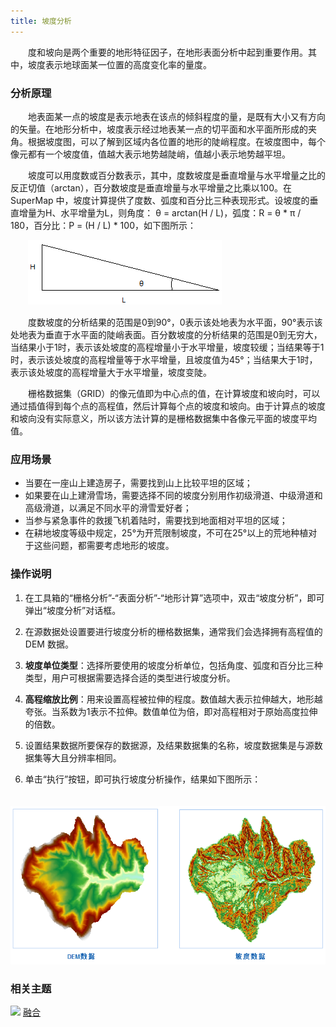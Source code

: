 ```yaml
---
title: 坡度分析
---
```


　　度和坡向是两个重要的地形特征因子，在地形表面分析中起到重要作用。其中，坡度表示地球面某一位置的高度变化率的量度。


### 分析原理

　　地表面某一点的坡度是表示地表在该点的倾斜程度的量，是既有大小又有方向的矢量。在地形分析中，坡度表示经过地表某一点的切平面和水平面所形成的夹角。根据坡度图，可以了解到区域内各位置的地形的陡峭程度。在坡度图中，每个像元都有一个坡度值，值越大表示地势越陡峭，值越小表示地势越平坦。

　　坡度可以用度数或百分数表示，其中，度数坡度是垂直增量与水平增量之比的反正切值（arctan），百分数坡度是垂直增量与水平增量之比乘以100。在 SuperMap 中，坡度计算提供了度数、弧度和百分比三种表现形式。设坡度的垂直增量为H、水平增量为L，则角度： θ = arctan(H / L)，弧度：R = θ * π / 180，百分比：P = (H / L) * 100，如下图所示：

　　![](img/Slope.png)

　　度数坡度的分析结果的范围是0到90°，0表示该处地表为水平面，90°表示该处地表为垂直于水平面的陡峭表面。百分数坡度的分析结果的范围是0到无穷大，当结果小于1时，表示该处坡度的高程增量小于水平增量，坡度较缓；当结果等于1时，表示该处坡度的高程增量等于水平增量，且坡度值为45°；当结果大于1时，表示该处坡度的高程增量大于水平增量，坡度变陡。

　　栅格数据集（GRID）的像元值即为中心点的值，在计算坡度和坡向时，可以通过插值得到每个点的高程值，然后计算每个点的坡度和坡向。由于计算点的坡度和坡向没有实际意义，所以该方法计算的是栅格数据集中各像元平面的坡度平均值。

### 应用场景

  - 当要在一座山上建造房子，需要找到山上比较平坦的区域；
  - 如果要在山上建滑雪场，需要选择不同的坡度分别用作初级滑道、中级滑道和高级滑道，以满足不同水平的滑雪爱好者；
  - 当参与紧急事件的救援飞机着陆时，需要找到地面相对平坦的区域；
  - 在耕地坡度等级中规定，25°为开荒限制坡度，不可在25°以上的荒地种植对于这些问题，都需要考虑地形的坡度。

### 操作说明

 1. 在工具箱的“栅格分析”-“表面分析”-“地形计算”选项中，双击“坡度分析”，即可弹出“坡度分析”对话框。
 2. 在源数据处设置要进行坡度分析的栅格数据集，通常我们会选择拥有高程值的 DEM 数据。
 3. **坡度单位类型**：选择所要使用的坡度分析单位，包括角度、弧度和百分比三种类型，用户可根据需要选择合适的类型进行坡度分析。 
 4. **高程缩放比例**：用来设置高程被拉伸的程度。数值越大表示拉伸越大，地形越夸张。当系数为1表示不拉伸。数值单位为倍，即对高程相对于原始高度拉伸的倍数。 
 
 5. 设置结果数据所要保存的数据源，及结果数据集的名称，坡度数据集是与源数据集等大且分辨率相同。
 6. 单击“执行”按钮，即可执行坡度分析操作，结果如下图所示：

　　![](img/SlopeRsult.png)



### 相关主题

![](img/smalltitle.png) [融合](Datafuse.html)



